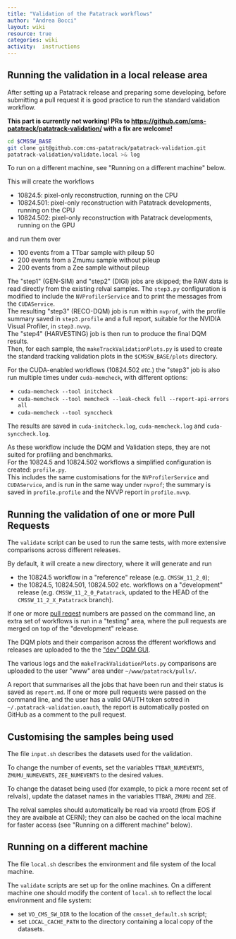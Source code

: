 ```yaml
---
title: "Validation of the Patatrack workflows"
author: "Andrea Bocci"
layout: wiki
resource: true
categories: wiki
activity:  instructions
---
```


## Running the validation in a local release area

After setting up a Patatrack release and preparing some developing, before submitting a pull request it is good practice to run the
standard validation workflow.

**This part is currently not working! PRs to https://github.com/cms-patatrack/patatrack-validation/ with a fix are welcome!**

```bash
cd $CMSSW_BASE
git clone git@github.com:cms-patatrack/patatrack-validation.git
patatrack-validation/validate.local >& log
```

To run on a different machine, see "Running on a different machine" below.

This will create the workflows
  - 10824.5: pixel-only reconstruction, running on the CPU
  - 10824.501: pixel-only reconstruction with Patatrack developments, running on the CPU
  - 10824.502: pixel-only reconstruction with Patatrack developments, running on the GPU

and run them over
  - 100 events from a TTbar sample with pileup 50
  - 200 events from a Zmumu sample without pileup
  - 200 events from a Zee sample without pileup

The "step1" (GEN-SIM) and "step2" (DIGI) jobs are skipped; the RAW data is read directly from the existing relval samples.
The `step3.py` configuration is modified to include the `NVProfilerService` and to print the messages from the `CUDAService`.  
The resulting "step3" (RECO-DQM) job is run within `nvprof`, with the profile summary saved in `step3.profile` and a full
report, suitable for the NVIDIA Visual Profiler, in `step3.nvvp`.  
The "step4" (HARVESTING) job is then run to produce the final DQM results.  
Then, for each sample, the `makeTrackValidationPlots.py` is used to create the standard tracking validation plots in the
`$CMSSW_BASE/plots` directory.

For the CUDA-enabled workflows (10824.502 *etc.*) the "step3" job is also run multiple times under `cuda-memcheck`, with
different options:
  - `cuda-memcheck --tool initcheck`
  - `cuda-memcheck --tool memcheck --leak-check full --report-api-errors all`
  - `cuda-memcheck --tool synccheck`

The results are saved in `cuda-initcheck.log`, `cuda-memcheck.log` and `cuda-synccheck.log`.

As these workflow include the DQM and Validation steps, they are not suited for profiling and benchmarks.  
For the 10824.5 and 10824.502 workflows a simplified configuration is created: `profile.py`.  
This includes the same customisations for the `NVProfilerService` and `CUDAService`, and is run in the same way under `nvprof`;
the summary is saved in `profile.profile` and the NVVP report in `profile.nvvp`.


## Running the validation of one or more Pull Requests

The `validate` script can be used to run the same tests, with more extensive comparisons across different releases.

By default, it will create a new directory, where it will generate and run
  - the 10824.5 workflow in a "reference" release (e.g. `CMSSW_11_2_0`);
  - the 10824.5, 10824.501, 10824.502 etc. workflows on a "development" release (e.g. `CMSSW_11_2_0_Patatrack`, updated to
  the HEAD of the `CMSSW_11_2_X_Patatrack` branch).

If one or more [pull reqest](https://github.com/cms-patatrack/cmssw/pulls/) numbers are passed on the command line, an
extra set of workflows is run in a "testing" area, where the pull requests are merged on top of the "development" release.

The DQM plots and their comparison across the dfferent workflows and releases are uploaded to the the ["dev" DQM GUI]([http://dqmgui7.cern.ch:8060/dqm/dev]).

The various logs and the `makeTrackValidationPlots.py` comparisons are uploaded to the user "www" area under `~/www/patatrack/pulls/`.

A report that summarises all the jobs that have been run and their status is saved as `report.md`. If one or more pull requests
were passed on the command line, and the user has a valid OAUTH token sotred in `~/.patatrack-validation.oauth`, the report is
automatically posted on GitHub as a comment to the pull request.


## Customising the samples being used

The file `input.sh` describes the datasets used for the validation.

To change the number of events, set the variables `TTBAR_NUMEVENTS`, `ZMUMU_NUMEVENTS`, `ZEE_NUMEVENTS` to the desired values.

To change the dataset being used (for example, to pick a more recent set of relvals), update the dataset names in the variables
`TTBAR`, `ZMUMU` and `ZEE`.

The relval samples should automatically be read via xrootd (from EOS if they are avaibale at CERN); they can also be cached on
the local machine for faster access (see "Running on a different machine" below).


## Running on a different machine

The file `local.sh` describes the environment and file system of the local machine.

The `validate` scripts are set up for the online machines. 
On a different machine one should modify the content of `local.sh` to reflect the local environment and file system:
  - set `VO_CMS_SW_DIR` to the location of the `cmsset_default.sh` script;
  - set `LOCAL_CACHE_PATH` to the directory containing a local copy of the datasets.

